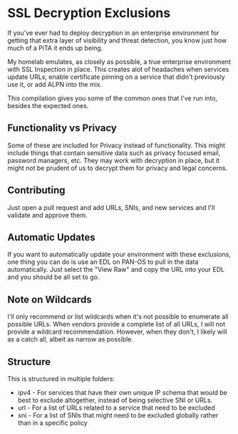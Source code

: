 # SSL Decryption Exclusions
If you've ever had to deploy decryption in an enterprise environment for getting that extra layer of visibility and threat detection, you know just how much of a PiTA it ends up being.

My homelab emulates, as closely as possible, a true enterprise environment with SSL Inspection in place. This creates alot of headaches when services update URLs, enable certificate pinning on a service that didn't previously use it, or add ALPN into the mix.

This compilation gives you some of the common ones that I've run into, besides the expected ones.

## Functionality vs Privacy
Some of these are included for Privacy instead of functionality. This might include things that contain sensitive data such as privacy focused email, password managers, etc. They may work with decryption in place, but it might not be prudent of us to decrypt them for privacy and legal concerns.

## Contributing
Just open a pull request and add URLs, SNIs, and new services and I'll validate and approve them.

## Automatic Updates
If you want to automatically update your environment with these exclusions, one thing you can do is use an EDL on PAN-OS to pull in the data automatically. Just select the "View Raw" and copy the URL into your EDL and you should be all set to go.

## Note on Wildcards
I'll only recommend or list wildcards when it's not possible to enumerate all possible URLs. When vendors provide a complete list of all URLs, I will not provide a wildcard recommendation. However, when they don't, I likely will as a catch all, albeit as narrow as possible.

## Structure
This is structured in multiple folders:

* ipv4 - For services that have their own unique IP schema that would be best to exclude altogether, instead of being selective SNI or URLs. 
* url - For a list of URLs related to a service that need to be excluded
* sni - For a list of SNIs that might need to be excluded globally rather than in a specific policy
